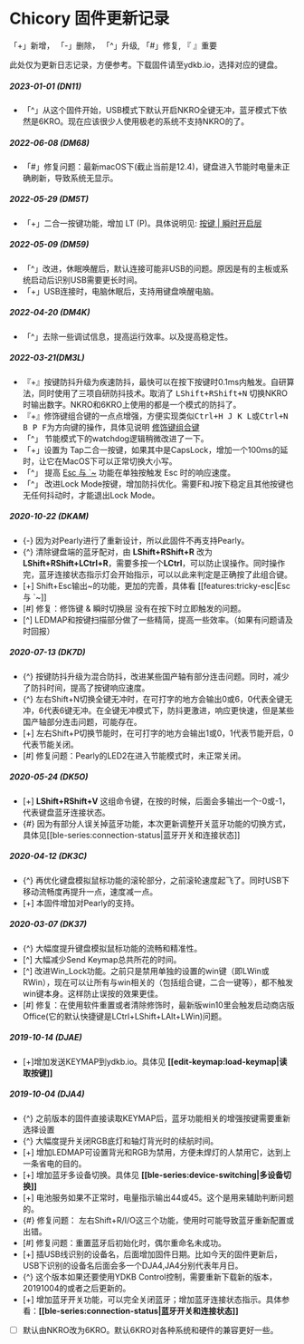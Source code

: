 # Chicory 固件更新记录

「+」新增， 「-」删除， 「^」升级,  「#」修复,  『 』重要

此处仅为更新日志记录，方便参考。下载固件请至ydkb.io，选择对应的键盘。

##### 2023-01-01 (DN11) 
- 「^」从这个固件开始，USB模式下默认开启NKRO全键无冲，蓝牙模式下依然是6KRO。现在应该很少人使用极老的系统不支持NKRO的了。

##### 2022-06-08 (DM68) 
- 「#」修复问题：最新macOS下(截止当前是12.4)，键盘进入节能时电量未正确刷新，导致系统无显示。

##### 2022-05-29 (DM5T) 
- 「+」二合一按键功能，增加 LT (P)。具体说明见: [按键 | 瞬时开启层](/edit-keymap/layer-tap-key.md)

##### 2022-05-09 (DM59) 
- 「^」改进，休眠唤醒后，默认连接可能非USB的问题。原因是有的主板或系统启动后识别USB需要更长时间。
- 「+」USB连接时，电脑休眠后，支持用键盘唤醒电脑。

##### 2022-04-20 (DM4K)
-   「^」去除一些调试信息，提高运行效率。以及提高稳定性。

##### 2022-03-21(DM3L) 
- 『+』按键防抖升级为疾速防抖，最快可以在按下按键时0.1ms内触发。自研算法，同时使用了三项自研防抖技术。取消了 <kbd>LShift+RShift+N</kbd> 切换NKRO时输出数字。NKRO和6KRO上使用的都是一个模式的防抖了。
- 『+』修饰键组合键的一点点增强，方便实现类似<kbd>Ctrl+H J K L</kbd>或<kbd>Ctrl+N B P F</kbd>为方向键的操作，具体见说明 [修饰键组合键](edit-keymap/mods-key.md)
- 「^」 节能模式下的watchdog逻辑稍微改进了一下。
- 「+」设置为 Tap二合一按键，如果其中是CapsLock，增加一个100ms的延时，让它在MacOS下可以正常切换大小写。
- 「^」 提高 [Esc 与 \`\~](/features/tricky-esc) 功能在单独按触发 Esc 时的响应速度。
- 「^」 改进Lock Mode按键，增加防抖优化。需要F和J按下稳定且其他按键也无任何抖动时，才能退出Lock Mode。

##### 2020-10-22 (DKAM)
  - {-} 因为对Pearly进行了重新设计，所以此固件不再支持Pearly。
  - {^} 清除键盘端的蓝牙配对，由 **LShift+RShift+R** 改为 **LShift+RShift+LCtrl+R**，需要多按一个**LCtrl**，可以防止误操作。同时操作完，蓝牙连接状态指示灯会开始指示，可以以此来判定是正确按了此组合键。
  - [+] Shift+Esc输出\~的功能，更加的完善，具体看 [[features:tricky-esc|Esc 与 \`\~]]
  - [#] 修复：修饰键 & 瞬时切换层 没有在按下时立即触发的问题。
  - [^] LEDMAP和按键扫描部分做了一些精简，提高一些效率。（如果有问题请及时回报）

##### 2020-07-13 (DK7D)
  - {^} 按键防抖升级为混合防抖，改进某些国产轴有部分连击问题。同时，减少了防抖时间，提高了按键响应速度。
  - {^} 左右Shift+N切换全键无冲时，在可打字的地方会输出0或6，0代表全键无冲，6代表6键无冲。在全键无冲模式下，防抖更激进，响应更快速，但是某些国产轴部分连击问题，可能存在。
  - [+] 左右Shift+P切换节能时，在可打字的地方会输出1或0，1代表节能开启，0代表节能关闭。
  - [#] 修复问题：Pearly的LED2在进入节能模式时，未正常关闭。

##### 2020-05-24 (DK5O)
  - [+] **LShift+RShift+V** 这组命令键，在按的时候，后面会多输出一个-0或-1，代表键盘蓝牙连接状态。
  - {#} 因为有部分人误关掉蓝牙功能，本次更新调整开关蓝牙功能的切换方式，具体见[[ble-series:connection-status|蓝牙开关和连接状态]]

##### 2020-04-12 (DK3C)
  - {^} 再优化键盘模拟鼠标功能的滚轮部分，之前滚轮速度起飞了。同时USB下移动流畅度再提升一点，速度减一点。
  - [+] 本固件增加对Pearly的支持。

##### 2020-03-07 (DK37)
  - {^} 大幅度提升键盘模拟鼠标功能的流畅和精准性。
  - [^] 大幅减少Send Keymap总共所花的时间。
  - [^] 改进Win_Lock功能。之前只是禁用单独的设置的win键（即LWin或RWin），现在可以让所有与win相关的（包括组合键，二合一键等），都不触发win键本身。这样防止误按的效果更佳。
  - [#] 修复：在使用软件重置或者清除修饰时，最新版win10里会触发启动商店版Office(它的默认快捷键是LCtrl+LShift+LAlt+LWin)问题。

##### 2019-10-14 (DJAE)
  - [+]增加发送KEYMAP到ydkb.io。具体见 __[[edit-keymap:load-keymap|读取按键]]__

##### 2019-10-04 (DJA4)
  - {^} 之前版本的固件直接读取KEYMAP后，蓝牙功能相关的增强按键需要重新选择设置
  - {^} 大幅度提升关闭RGB底灯和轴灯背光时的续航时间。
  - [+] 增加LEDMAP可设置背光和RGB为禁用，方便未焊灯的人禁用它，达到上一条省电的目的。
  - [+] 增加蓝牙多设备切换。具体见 __[[ble-series:device-switching|多设备切换]]__
  - [+] 电池服务如果不正常时，电量指示输出44或45。这个是用来辅助判断问题的。
  - {#} 修复问题： 左右Shift+R/I/O这三个功能，使用时可能导致蓝牙重新配置或出错。
  - [#] 修复问题：重置蓝牙后初始化时，偶尔重命名未成功。
  - [+] 插USB线识别的设备名，后面增加固件日期。比如今天的固件更新后，USB下识别的设备名后面会多一个DJA4,JA4分别代表年月日。
  - {^} 这个版本如果还要使用YDKB Control控制，需要重新下载新的版本，20191004的或者之后更新的。
  - [+] 增加蓝牙开关功能，可以完全关闭蓝牙；增加蓝牙连接状态指示。具体参看：__[[ble-series:connection-status|蓝牙开关和连接状态]]__
  - [ ] 默认由NKRO改为6KRO。默认6KRO对各种系统和硬件的兼容更好一些。


